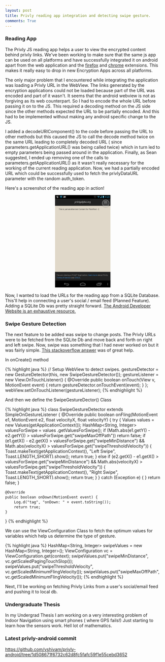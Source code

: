 ```yaml
---
layout: post
title: Privly reading app integration and detecting swipe gesture.
comments: True
---
```


### Reading App
The Privly JS reading app helps a user to view the encrypted content behind privly links. We've been working to make sure that the same js app can be used on all platforms and have successfully integrated it on android apart from the web application and the <a href="https://addons.mozilla.org/en-us/firefox/addon/privly/">firefox</a> and <a href="https://chrome.google.com/webstore/detail/privly-content-extension/pkokikcdapfpkkkjpdaamjanniaempol">chrome</a> extensions. This makes it really easy to drop in new Encryption Apps across all platforms.

The only major problem that I encountered while integrating the application was loading a Privly URL in the WebView. The links generated by the encryption applications could not be loaded because part of the URL was encoded and part of it wasn't. It seems that the android webview is not as forgiving as its web counterpart. So I had to encode the whole URL before passing it on to the JS. This required a decoding method on the JS side since the other methods expected the URL to be partially encoded. And this had to be implemented without making any android specific change to the JS.

I added a decodeURIComponent() to the code before passing the URL to other methods but this caused the JS to call the decode method twice on the same URL leading to completely decoded URL ( since parameters.getApplicationURL() was being called twice)  which in turn led to empty parameters being passed around in the application.  Finally, as Sean suggested, I ended up removing one of the calls to parameters.getApplicationURL() as it wasn't really necessary for the working of the current reading application. Now, we had a partially encoded URL which could be successfully used to fetch the privlyDataURL parameter with the random auth_token.

Here's a screenshot of the reading app in action!

<p align="center">
    <img class="size-medium wp-image-142 aligncenter" alt="Screenshot_2013-09-02-16-29-04 (1)" src="/assets/blog/screenshot_2013-09-02-16-29-04-1.png?w=180" width="180" height="300" />
</p>

Now, I wanted to load the URLs for the reading app from a SQLite Database. This'll help in connecting a user's social / email feed (Planned Feature). Adding a SQLite Db was pretty straight forward. <a href="http://developer.android.com/training/basics/data-storage/databases.html">The Android Developer Website is an exhaustive resource.</a>
<h3>Swipe Gesture Detection</h3>
The next feature to be added was swipe to change posts. The Privly URLs were to be fetched from the SQLite Db and move back and forth on right and left swipe. Now, swipe was something that I had never worked on but it was fairly simple. <a href="http://stackoverflow.com/questions/937313/android-basic-gesture-detection">This stackoverflow answer</a> was of great help.

In onCreate() method

{% highlight java %}
// Setup WebView to detect swipes.
gestureDetector = new GestureDetector(this, new SwipeGestureDetector());
gestureListener = new View.OnTouchListener() {
    @Override
    public boolean onTouch(View v, MotionEvent event) {
        return gestureDetector.onTouchEvent(event);
    }
};
webView.setOnTouchListener(gestureListener);
{% endhighlight %}

And then we define the SwipeGestureDector() Class

{% highlight java %}
class SwipeGestureDetector extends SimpleOnGestureListener {
    @Override
    public boolean onFling(MotionEvent e1, MotionEvent e2, float velocityX,
    float velocityY) {
        try {
            Values values = new Values(getApplicationContext());
            HashMap<String, Integer> valuesForSwipe = values
            .getValuesForSwipe();
            if (Math.abs(e1.getY() - e2.getY()) > valuesForSwipe.get("swipeMaxOffPath"))
                return false;
            if (e1.getX() - e2.getX() > valuesForSwipe.get("swipeMinDistance")
            && Math.abs(velocityX) > valuesForSwipe.get("swipeThresholdVelocity")) {
                Toast.makeText(getApplicationContext(), "Left Swipe",
                Toast.LENGTH_SHORT).show();
                return true;
            } else if (e2.getX() - e1.getX() > valuesForSwipe.get("swipeMinDistance")
            && Math.abs(velocityX) > valuesForSwipe.get("swipeThresholdVelocity")) {
                Toast.makeText(getApplicationContext(), "Right Swipe",
                Toast.LENGTH_SHORT).show();
                return true;
            }
            } catch (Exception e) {
        }
        return false;
    }

    @Override
    public boolean onDown(MotionEvent event) {
        Log.d("tag", "onDown: " + event.toString());
        return true;
    }

}
{% endhighlight %}

We can use the ViewConfiguration Class to fetch the optimum values for variables which help us determine the type of gesture.

{% highlight java %}
HashMap<String, Integer> swipeValues = new HashMap<String, Integer>();
ViewConfiguration vc = ViewConfiguration.get(context);
swipeValues.put("swipeMinDistance", vc.getScaledPagingTouchSlop());
swipeValues.put("swipeThresholdVelocity",
vc.getScaledMinimumFlingVelocity());
swipeValues.put("swipeMaxOffPath", vc.getScaledMinimumFlingVelocity());
{% endhighlight %}

Next, I'll be working on fetching Privly Links from a user's social/email feed and pushing it to local db.
<h3>Undergraduate Thesis</h3>
In my Undergrad Thesis I am working on a very interesting problem of Indoor Navigation using smart phones ( where GPS fails!)  Just starting to learn how the sensors work. Hell lot of mathematics. 
<h3>Latest privly-android commit</h3>
<a href="https://github.com/vshivam/privly-android/tree/1d508671f6732c62d8fc5fafc59f1e55cebd3652">https://github.com/vshivam/privly-android/tree/1d508671f6732c62d8fc5fafc59f1e55cebd3652</a>
